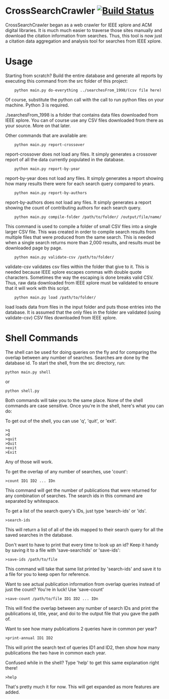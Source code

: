 # CrossSearchCrawler [![Build Status](https://travis-ci.org/rywils21/CrossSearchCrawler.svg?branch=master)](https://travis-ci.org/rywils21/CrossSearchCrawler)

CrossSearchCrawler began as a web crawler for IEEE xplore and ACM digital libraries. It is much much easier to traverse those sites manually and download the citation information from searches. Thus, this tool is now just a citation data aggregation and analysis tool for searches from IEEE xplore.

# Usage
Starting from scratch? Build the entire database and generate all reports by executing this command from the src folder of this project:

```shell
	python main.py do-everything ../searchesFrom_1998/(csv file here)
```

Of course, substitute the python call with the call to run python files on your machine. Python 3 is required.

./searchesFrom_1998 is a folder that contains data files downloaded from IEEE xplore. You can of course use any CSV files downloaded from there as your source. More on that later.


Other commands that are available are:


```shell
	python main.py report-crossover
```

report-crossover does not load any files. It simply generates a crossover report of all the data currently populated in the database.


```shell
	python main.py report-by-year
```

report-by-year does not load any files. It simply generates a report showing how many results there were for each search query compared to years.


```shell
	python main.py report-by-authors
```

report-by-authors does not load any files. It simply generates a report showing the count of contributing authors for each search query.


```shell
	python main.py compile-folder /path/to/folder/ /output/file/name/
```

This command is used to compile a folder of small CSV files into a single larger CSV file. This was created in order to compile search results from multiple files that were produced from the same search. This is needed when a single search returns more than 2,000 results, and results must be downloaded page by page.


```shell
	python main.py validate-csv /path/to/folder/
```

validate-csv validates csv files within the folder that give to it. This is needed because IEEE xplore escapes commas with double quote characters. Sometimes the way the escaping is done breaks valid CSV. Thus, raw data downloaded from IEEE xplore must be validated to ensure that it will work with this script.


```shell
	python main.py load /path/to/folder/
```

load loads data from files in the input folder and puts those entries into the database. It is assumed that the only files in the folder are validated (using validate-csv) CSV files downloaded from IEEE xplore.

# Shell Commands
The shell can be used for doing queries on the fly and for comparing the overlap between any number of searches. Searches are done by the database id. To start the shell, from the src directory, run:

```shell
python main.py shell
```
or
```shell
python shell.py
```
Both commands will take you to the same place. None of the shell commands are case sensitive. Once you're in the shell, here's what you can do:

To get out of the shell, you can use 'q', 'quit',  or 'exit'.
```shell 
>q
>Q
>quit
>Quit
>exit
>Exit
```
Any of those will work.

To get the overlap of any number of searches, use 'count':
```shell 
>count ID1 ID2 ... IDn
```
This command will get the number of publications that were returned for any combination of searches. The search ids in this command are separated by whitespace.

To get a list of the search query's IDs, just type 'search-ids' or 'ids'.
```shell 
>search-ids
```
This will return a list of all of the ids mapped to their search query for all the saved searches in the database.

Don't want to have to print that every time to look up an id? Keep it handy by saving it to a file with 'save-searchids' or 'save-ids':
```shell 
>save-ids /path/to/file
```
This command will take that same list printed by 'search-ids' and save it to a file for you to keep open for reference.

Want to see actual publication information from overlap queries instead of just the count? You're in luck! Use 'save-count'
```shell 
>save-count /path/to/file ID1 ID2 ... IDn
```
This will find the overlap between any number of search IDs and print the publications id, title, year, and doi to the output file that you gave the path of.

Want to see how many publications 2 queries have in common per year?
```shell 
>print-annual ID1 ID2
```
This will print the search text of queries ID1 and ID2, then show how many publications the two have in common each year.

Confused while in the shell? Type 'help' to get this same explanation right there!
```shell 
>help
```

That's pretty much it for now. This will get expanded as more features are added.






